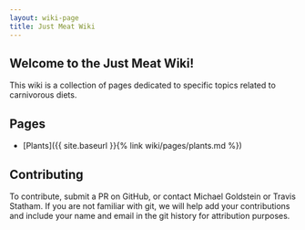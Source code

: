 ```yaml
---
layout: wiki-page
title: Just Meat Wiki
---
```


## Welcome to the Just Meat Wiki!

This wiki is a collection of pages dedicated to specific topics related to carnivorous diets.

## Pages

* [Plants]({{ site.baseurl }}{% link wiki/pages/plants.md %})

## Contributing

To contribute, submit a PR on GitHub, or contact Michael Goldstein or Travis Statham. If you are not familiar with git, we will help add your contributions and include your name and email in the git history for attribution purposes.
